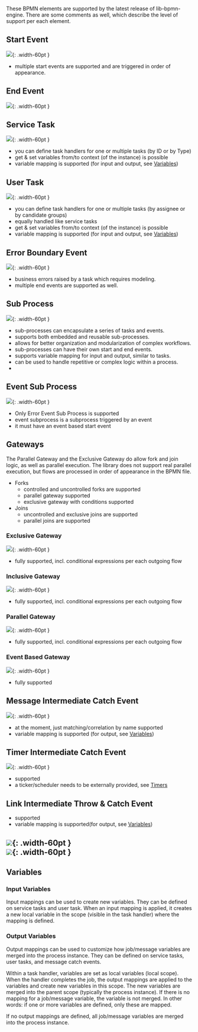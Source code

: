 
These BPMN elements are supported by the latest release of lib-bpmn-engine.
There are some comments as well, which describe the level of support per each element.

## Start Event                      

![](images/start_event.png){: .width-60pt }                      

* multiple start events are supported and are triggered in order of appearance. 

## End Event                        
![](images/end_event.png){: .width-60pt }  


## Service Task                     
![](images/service_task.png){: .width-60pt }         

* you can define task handlers for one or multiple tasks (by ID or by Type)
* get & set variables from/to context (of the instance) is possible
* variable mapping is supported (for input and output, see [Variables](#variables))

## User Task                        
![](images/user_task.png){: .width-60pt }      

* you can define task handlers for one or multiple tasks (by assignee or by candidate groups)
* equally handled like service tasks
* get & set variables from/to context (of the instance) is possible
* variable mapping is supported (for input and output, see [Variables](#variables))

## Error Boundary Event
![](images/error_boundary_event.png){: .width-60pt }

* business errors raised by a task which requires modeling.
* multiple end events are supported as well.

## Sub Process
![](images/sub_process.png){: .width-60pt }    

* sub-processes can encapsulate a series of tasks and events.
* supports both embedded and reusable sub-processes.
* allows for better organization and modularization of complex workflows.
* sub-processes can have their own start and end events.
* supports variable mapping for input and output, similar to tasks.
* can be used to handle repetitive or complex logic within a process.
* 
## Event Sub Process
![](images/event_sub_process.png){: .width-60pt }    

* Only Error Event Sub Process is supported
* event subprocess is a subprocess triggered by an event
* it must have an event based start event

## Gateways

The Parallel Gateway and the Exclusive Gateway do allow fork and join logic,
as well as parallel execution. The library does not support real parallel execution,
but flows are processed in order of appearance in the BPMN file.

* Forks
    * controlled and uncontrolled forks are supported
    * parallel gateway supported
    * exclusive gateway with conditions supported
* Joins
    * uncontrolled and exclusive joins are supported
    * parallel joins are supported

### Exclusive Gateway                
![](images/exclusive_gateway.png){: .width-60pt }                

* fully supported, incl. conditional expressions per each outgoing flow

### Inclusive Gateway                
![](images/inclusive_gateway.png){: .width-60pt }                

* fully supported, incl. conditional expressions per each outgoing flow

### Parallel Gateway                 
![](images/parallel_gateway.png){: .width-60pt }        

* fully supported, incl. conditional expressions per each outgoing flow

### Event Based Gateway              
![](images/event_based_gateway.png){: .width-60pt }              

* fully supported

## Message Intermediate Catch Event 
![](images/message_intermediate_catch_event.png){: .width-60pt } 

* at the moment, just matching/correlation by name supported
* variable mapping is supported (for output, see [Variables](#variables))

## Timer Intermediate Catch Event   
![](images/time_intermediate_catch_event.png){: .width-60pt }     

* supported
* a ticker/scheduler needs to be externally provided, see [Timers](advanced-timers.md)

## Link Intermediate Throw & Catch Event

* supported
* variable mapping is supported(for output, see [Variables](#variables))

![](images/link_intermediate_throw_event.png){: .width-60pt }     
![](images/link_intermediate_catch_event.png){: .width-60pt }         
----

## Variables

### Input Variables

Input mappings can be used to create new variables. They can be defined on service tasks and user task.
When an input mapping is applied, it creates a new local variable in the scope (visible in the task handler)
where the mapping is defined.

### Output Variables

Output mappings can be used to customize how job/message variables are merged into the process instance.
They can be defined on service tasks, user tasks, and message catch events.

Within a task handler, variables are set as local variables (local scope).
When the handler completes the job, the output mappings are applied to the variables
and create new variables in this scope. The new variables are merged into the parent scope (typically the process instance).
If there is no mapping for a job/message variable, the variable is not merged.
In other words: if one or more variables are defined, only these are mapped.

If no output mappings are defined, all job/message variables are merged into the process instance.
